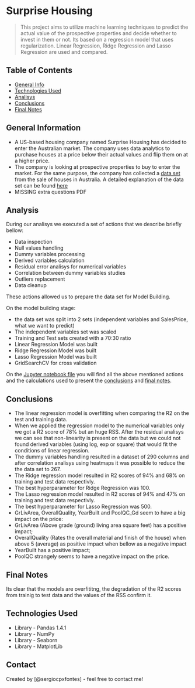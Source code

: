 # Surprise Housing
> This project aims to utilize machine learning techniques to predict the actual value of the prospective properties and decide whether to invest in them or not. Its based on a regression model that uses regularization. Linear Regression, Ridge Regression and Lasso Regression are used and compared.


## Table of Contents
* [General Info](#general-information)
* [Technologies Used](#technologies-used)
* [Analisys](#analisys)
* [Conclusions](#conclusions)
* [Final Notes](#final-notes)

<!-- You can include any other section that is pertinent to your problem -->

## General Information
- A US-based housing company named Surprise Housing has decided to enter the Australian market. The company uses data analytics to purchase houses at a price below their actual values and flip them on at a higher price.
- The company is looking at prospective properties to buy to enter the market. For the same purpose, the company has collected a [data set](train.csv) from the sale of houses in Australia. A detailed explanation of the data set can be found [here](data_description.txt)
- MISSING extra questions PDF

<!-- You don't have to answer all the questions - just the ones relevant to your project. -->
## Analysis

During our analisys we executed a set of actions that we describe briefly bellow:

- Data inspection
- Null values handling
- Dummy variables processing
- Derived variables calculation
- Residual error analisys for numerical variables
- Correlation between dummy variables studies
- Outliers replacement
- Data cleanup

These actions allowed us to prepare the data set for Model Building.

On the model building stage:

 - the data set was split into 2 sets (independent variables and SalesPrice, what we want to predict)
 - The independent variables set was scaled
 - Training and Test sets created with a 70:30 ratio
 - Linear Regression Model was built
 - Ridge Regression Model was built
 - Lasso Regression Model was built
 - GridSearchCV for cross validation

On the [Jupyter notebook file](housing_market.ipynb) you will find all the above mentioned actions and the calculations used to present the [conclusions](#conclusions) and [final notes](#final-notes).

## Conclusions
- The linear regression model is overfitting when comparing the R2 on the test and training data.
 - When we applied the regression model to the numerical variables only we got a R2 score of 78% but an huge RSS. After the residual analisys we can see that non-linearity is present on the data but we could not found derived variables (using log, exp or square) that would fit the conditions of linear regression.
 - The dummy variables handling resulted in a dataset of 290 columns and after correlation analisys using heatmaps it was possible to reduce the the data set to 267.   
- The Ridge regression model resulted in R2 scores of 94% and 68% on training and test data respectivly.
 - The best hyperparameter for Ridge Regression was 100.
- The Lasso regression model resulted in R2 scores of 94% and 47% on training and test data respectivly. 
 - The best hyperparameter for Lasso Regression was 500.
- GrLivArea, OverallQuality, YearBuilt and PoolQC_Gd seem to have a big impact on the price:
 - GrLivArea (Above grade (ground) living area square feet) has a positive impact;
 - OverallQuality (Rates the overall material and finish of the house) when above 5 (average) as positive impact when bellow as a negative impact
 - YearBuilt has a positive impact;
 - PoolQC strangely seems to have a negative impact on the price. 

<!-- You don't have to answer all the questions - just the ones relevant to your project. -->
## Final Notes

Its clear that the models are overfititng, the degradation of the R2 scores from trainig to test data and the values of the RSS confirm it. 


## Technologies Used
- Library - Pandas 1.4.1
- Library - NumPy
- Library - Seaborn
- Library - MatplotLib

<!-- As the libraries versions keep on changing, it is recommended to mention the version of library used in this project -->

## Contact
Created by [@sergiocpxfontes] - feel free to contact me!


<!-- Optional -->
<!-- ## License -->
<!-- This project is open source and available under the [... License](). -->

<!-- You don't have to include all sections - just the one's relevant to your project -->
